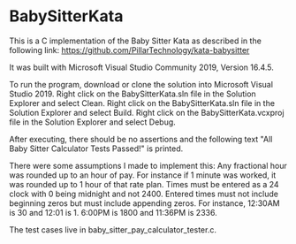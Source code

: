 # BabySitterKata

This is a C implementation of the Baby Sitter Kata as described in the following link:
https://github.com/PillarTechnology/kata-babysitter

It was built with Microsoft Visual Studio Community 2019, Version 16.4.5.

To run the program, download or clone the solution into Microsoft Visual Studio 2019.
    Right click on the BabySitterKata.sln file in the Solution Explorer and select Clean.
    Right click on the BabySitterKata.sln file in the Solution Explorer and select Build.
    Right click on the BabySitterKata.vcxproj file in the Solution Explorer and select Debug.

After executing, there should be no assertions and the following text "All Baby Sitter Calculator Tests Passed!" is printed.

There were some assumptions I made to implement this:
    Any fractional hour was rounded up to an hour of pay.
        For instance if 1 minute was worked, it was rounded up to 1 hour of that rate plan.
    Times must be entered as a 24 clock with 0 being midnight and not 2400.
    Entered times must not include beginning zeros but must include appending zeros.
        For instance, 12:30AM is 30 and 12:01 is 1.  6:00PM is 1800 and 11:36PM is 2336.
    
The test cases live in baby_sitter_pay_calculator_tester.c.
